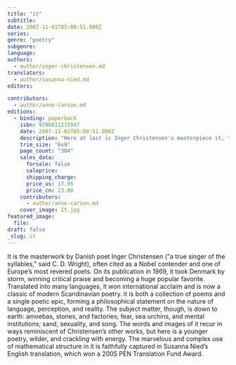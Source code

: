 ```yaml
---
title: "it"
subtitle:
date: 2007-11-01T05:00:51.000Z
series:
genre: "poetry"
subgenre:
language:
authors:
  - author/inger-christensen.md
translators:
  - author/susanna-nied.md
editors:

contributors:
  - author/anne-carson.md
editions:
  - binding: paperback
    isbn: 9780811215947
    date: 2007-11-01T05:00:51.000Z
    description: "Here at last is Inger Christensen's masterpiece it, translated brilliantly by Susanna Nied, and with an illuminating introduction by Anne Carson. "
    trim_size: "6x9"
    page_count: "304"
    sales_data:
      forsale: false
      saleprice:
      shipping_charge:
      price_us: 17.95
      price_cn: 23.00
    contributors:
      - author/anne-carson.md
    cover_image: It.jpg
featured_image:
  file:
draft: false
_slug: it
---
```


It is the masterwork by Danish poet Inger Christensen ("a true singer of the syllables," said C. D. Wright), often cited as a Nobel contender and one of Europe’s most revered poets. On its publication in 1969, it took Denmark by storm, winning critical praise and becoming a huge popular favorite. Translated into many languages, it won international acclaim and is now a classic of modern Scandinavian poetry. it is both a collection of poems and a single poetic epic, forming a philosophical statement on the nature of language, perception, and reality. The subject matter, though, is down to earth: amoebas, stones, and factories; fear, sea urchins, and mental institutions; sand, sexuality, and song. The words and images of it recur in ways reminiscent of Christensen’s other works, but here is a younger poetry, wilder, and crackling with energy. The marvelous and complex use of mathematical structure in it is faithfully captured in Susanna Nied’s English translation, which won a 2005 PEN Translation Fund Award.

